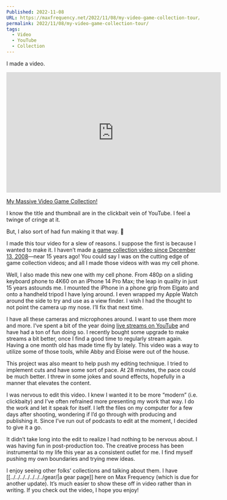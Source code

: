 ```yaml
---
Published: 2022-11-08
URL: https://maxfrequency.net/2022/11/08/my-video-game-collection-tour/
permalink: 2022/11/08/my-video-game-collection-tour/
tags:
  - Video
  - YouTube
  - Collection
---
```

I made a video.

<div class=iframe-container>
<iframe width="560" height="315" src="https://www.youtube-nocookie.com/embed/_FRIsnYMNfw?si=qhzmdiZHqVEY0ZGo" title="YouTube video player" frameborder="0" allow="accelerometer; autoplay; clipboard-write; encrypted-media; gyroscope; picture-in-picture; web-share" allowfullscreen></iframe>
</div>

[My Massive Video Game Collection!](https://youtube.com/watch?v=_FRIsnYMNfw)

I know the title and thumbnail are in the clickbait vein of YouTube. I feel a twinge of cringe at it.

But, I also sort of had fun making it that way. 😬

I made this tour video for a slew of reasons. I suppose the first is because I wanted to make it. I haven’t made [a game collection video since December 13, 2008](https://youtu.be/0vvE1FclYV0)—near 15 years ago! You could say I was on the cutting edge of game collection videos; and all I made those videos with was my cell phone.

Well, I also made this new one with my cell phone. From 480p on a sliding keyboard phone to 4K60 on an iPhone 14 Pro Max; the leap in quality in just 15 years astounds me. I mounted the iPhone in a phone grip from Elgato and onto a handheld tripod I have lying around. I even wrapped my Apple Watch around the side to try and use as a view finder. I wish I had the thought to not point the camera up my nose. I’ll fix that next time.

I have all these cameras and microphones around. I want to use them more and more. I’ve spent a bit of the year doing [live streams on YouTube](http://maxfrequency.live/) and have had a ton of fun doing so. I recently bought some upgrade to make streams a bit better, once I find a good time to regularly stream again. Having a one month old has made time fly by lately. This video was a way to utilize some of those tools, while Abby and Eloise were out of the house.

This project was also meant to help push my editing technique. I tried to implement cuts and have some sort of pace. At 28 minutes, the pace could be much better. I threw in some jokes and sound effects, hopefully in a manner that elevates the content.

I was nervous to edit this video. I knew I wanted it to be more “modern” (i.e. clickbaity) and I’ve often refrained more presenting my work that way. I do the work and let it speak for itself. I left the files on my computer for a few days after shooting, wondering if I’d go through with producing and publishing it. Since I’ve run out of podcasts to edit at the moment, I decided to give it a go.

It didn’t take long into the edit to realize I had nothing to be nervous about. I was having fun in post-production too. The creative process has been instrumental to my life this year as a consistent outlet for me. I find myself pushing my own boundaries and trying mew ideas.

I enjoy seeing other folks’ collections and talking about them. I have [[../../../../../../../gear/|a gear page]] here on Max Frequency (which is due for another update). It’s much easier to show these off in video rather than in writing. If you check out the video, I hope you enjoy!